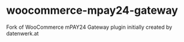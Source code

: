 # woocommerce-mpay24-gateway
Fork of WooCommerce mPAY24 Gateway plugin initially created by datenwerk.at

